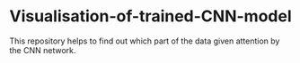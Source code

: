 # Visualisation-of-trained-CNN-model
This repository helps to find out which part of the data given attention by the CNN network.

